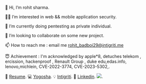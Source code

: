 👋 Hi, I’m rohit sharma.

👷‍♂️ I’m interested in web && mobile application security.

🌱 I’m currently doing pentesting as private individual.

💞️ I’m looking to collaborate on some new project.

📫 How to reach me : email me  rohit_badboi29@intigriti.me 

😇 Achievement : I'm acknowledged by apple*8, detuches telekom , ercission, hackenproof  , Renault Group , duke edu,edas.info, lenovo,michlein, CVE-2022-3774, CVE-2023-5302,.

👷‍  [Resume](https://drive.google.com/file/d/1gVfAZXKPnd4bBVA-heElEEfc-8u7UYcH/view?usp=sharing).
💻  [Yogosha](https://app.yogosha.com/r/r0x5r).
 💡  [Intigriti](https://app.intigriti.com/profile/rohit_badboi29).
 🔖 [Linkedin](https://www.linkedin.com/in/r0x5r/).
![](https://komarev.com/ghpvc/?username=rohit0x5).



